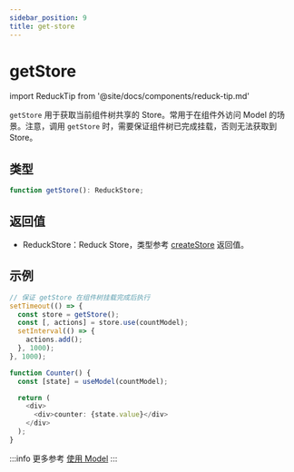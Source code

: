 ```yaml
---
sidebar_position: 9
title: get-store
---
```


# getStore

import ReduckTip from '@site/docs/components/reduck-tip.md'

<ReduckTip />

`getStore` 用于获取当前组件树共享的 Store。常用于在组件外访问 Model 的场景。注意，调用 `getStore` 时，需要保证组件树已完成挂载，否则无法获取到 Store。


## 类型

```ts
function getStore(): ReduckStore;
```

## 返回值

- ReduckStore：Reduck Store，类型参考 [createStore](./create-store.md) 返回值。

## 示例

```ts
// 保证 getStore 在组件树挂载完成后执行
setTimeout(() => {
  const store = getStore();
  const [, actions] = store.use(countModel);
  setInterval(() => {
    actions.add();
  }, 1000);
}, 1000);

function Counter() {
  const [state] = useModel(countModel);

  return (
    <div>
      <div>counter: {state.value}</div>
    </div>
  );
}
```

:::info 更多参考
[使用 Model](/docs/guides/features/model/use-model)
:::
